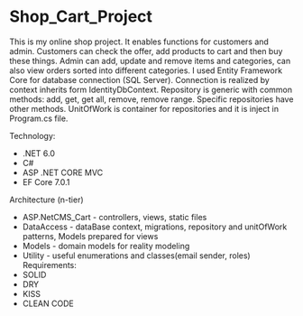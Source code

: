 # Shop_Cart_Project
This is my online shop project. It enables functions for customers and admin. 
Customers can check the offer, add products to cart and then buy these things. 
Admin can add, update and remove items and categories, can also view orders sorted into different categories.
I used Entity Framework Core for database connection (SQL Server). Connection is realized by context inherits form IdentityDbContext. 
Repository is generic with common methods: add, get, get all, remove, remove range. Specific repositories have other methods.
UnitOfWork is container for repositories and it is inject in Program.cs file. 

Technology:
- .NET 6.0 
- C#
- ASP .NET CORE MVC 
- EF Core 7.0.1

Architecture (n-tier)
- ASP.NetCMS_Cart - controllers, views, static files
- DataAccess - dataBase context, migrations, repository and unitOfWork patterns, Models prepared for views
- Models - domain models for reality modeling
- Utility - useful enumerations and classes(email sender, roles)
Requirements:
- SOLID 
- DRY
- KISS
- CLEAN CODE
